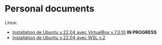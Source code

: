 # Personal documents

Linux:

- [Installation de Ubuntu v.22.04 avec VirtualBox v.7.0.10](./Linux/install-Ubuntu22.04-with-VirtualBox7.0.10.md) **IN PROGRESS**
- [Installation de Ubuntu v.22.04 avec WSL v.2](./Linux/install-Ubuntu22.04-with-WSL2.md)
